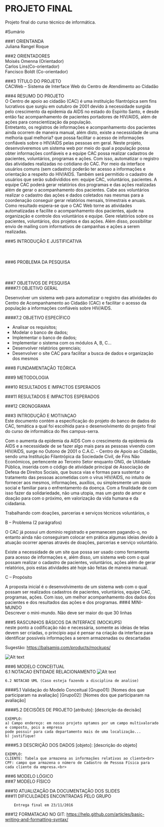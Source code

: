 # PROJETO FINAL
Projeto final do curso técnico de informática. 

#Sumário

###1	ORIENTANDA<br/>
Juliana Rangel Roque<br/>

###2	ORIENTADORES<br/>
Moisés Omenna (Orientador)<br/>
Carlos Lins(Co-orientador)<br/>
Fancisco Boldt (Co-orientador)<br/>

###3 TÍTULO DO PROJETO<br/>
CACWeb – Sistema de Interface Web do Centro de Atendimento ao 
Cidadão <br/>

###4 RESUMO DO PROJETO<br/>
O Centro  de  apoio  ao  cidadão  (CAC) é  uma  instituição  filantrópica sem  fins  lucrativos  que  surgiu  em  outubro  de  2001  devido  à necessidade  surgida  pelo  crescimento  da  epidemia  da  AIDS no estado  do  Espírito  Santo,  e  desde  então  faz  acompanhamento  de pacientes    portadores    de    HIV/AIDS,    além    de    ações    para conscientização da população.  
Entretanto,  os  registros  de  informações  e  acompanhamento  dos pacientes  ainda  ocorrem  de  maneira  manual,  além  disto,  existe  a necessidade  de  uma  melhoria  qual  melhoria?  que  possa  facilitar  o acesso de informações confiáveis sobre o HIV/AIDS pelas pessoas em geral. 
Neste projeto, desenvolveremos  um sistema  web  por meio  do  qual a  população  possa  obter  informações  confiáveis  e  a  equipe  CAC possa realizar cadastros de pacientes, voluntários, programas e ações.  Com  isso,  automatizar  o  registro  das  atividades  realizadas  no cotidiano do CAC. 
Por meio da  interface usuários comuns  (sem cadastro) poderão ter 
acesso a informações e orientação a respeito do HIV/AIDS. Também será permitido o cadastro de usuários que serão subdivididos em: equipe CAC, voluntários, pacientes. 
A equipe CAC poderá gerar relatórios dos programas e das ações realizadas além de gerar o acompanhamento dos pacientes. Cabe 
aos voluntários realizar o cadastro das ações e dados coletados nas mesmas para a coordenação conseguir gerar relatórios mensais, trimestrais e anuais.  
Como resultado espera-se que o CAC Web torne as atividades automatizadas e facilite o acompanhamento dos pacientes, ajude 
na organização e controle dos voluntários e equipe. Gere relatórios sobre os pacientes, voluntários, dos projetos e das ações. 
Além disso, possibilitar envio de mailing com informativos de campanhas e ações a serem realizadas.  

###5 INTRODUÇÃO E JUSTIFICATIVA<br/>
<br/>
<br/>
<br/>
###6 PROBLEMA DA PESQUISA<br/>
<br/>
<br/>
<br/>
###7 OBJETIVOS DE PESQUISA<br/>
####7.1 OBJETIVO GERAL<br/>

   Desenvolver  um  sistema  web  para  automatizar  o  registro  das  atividades do Centro de Acompanhamento ao Cidadão (CAC) e facilitar o acesso da população a informações confiáveis sobre HIV/AIDS.<br/>

####7.2 OBJETIVO ESPECÍFICO<br/>
- Analisar os requisitos; 
- Modelar o banco de dados; 
- Implementar o banco de dados; 
- Implementar o sistema com os módulos A, B, C...
- Desenvolver relatórios gerenciais;  
-  Desenvolver  o  site  CAC  para  facilitar  a  busca  de  dados  e  organização  dos mesmos<br/>

###8 FUNDAMENTAÇÃO TEÓRICA<br/>

###9 METODOLOGIA<br/>

###10 RESULTADOS E IMPACTOS ESPERADOS<br/>

###11 RESULTADOS E IMPACTOS ESPERADOS<br/>

###12 CRONOGRAMA<br/>

###3	INTRODUÇÃO E MOTIVAÇAO<br>
Este documento contém a especificação do projeto do banco de dados do CAC, temática a qual foi escolhida para o desenvolvimento do projeto final do curso de informática do Ifes campus-serra.<br>

Com o aumenta da epidemia da AIDS 
Com o crescimento da epidemia da AIDS e a necessidade de se fazer algo mais para as pessoas vivendo com HIV/AIDS, surge no Outono de 2001 o C.A.C. - Centro de Apoio ao Cidadão, sendo uma Instituição Filantrópica da Sociedade Civil, de Fins Não Econômicos, pertencente ao Terceiro Setor enquanto ONG, de Utilidade Pública, inserida com o código de atividade principal de Associação de Defesa de Direitos Sociais, que busca vias e formas para sustentar o tratamento das pessoas acometidas com o vírus HIV/AIDS, no intuito de fornecer aos mesmos, informações, auxílios, ou simplesmente um apoio social e familiar para o enfrentamento da doença. Com a finalidade de com isso fazer da solidariedade, não uma utopia, mas um gesto de amor e doação para com o próximo, em valorização da vida humana e da cidadania.  

Trabalhando com doações, parcerias e serviços técnicos voluntários, o 

B – Problema (2 parágrafos) 

O CAC já possui um domínio registrado e permanecem pagando-o, no entanto ainda não conseguiram colocar em prática algumas ideias devido à atuação ocorrer apenas através de doações, parcerias e serviço voluntário. 

Existe a necessidade de um site que possa ser usado como ferramenta para acesso de informações e, além disso, um sistema web com o qual possam realizar o cadastro de pacientes, voluntários, ações além de gerar relatórios, pois estas atividades até hoje são feitas de maneira manual. 

C – Propósito 

A proposta inicial é o desenvolvimento de um sistema web com o qual possam ser realizados cadastros de pacientes, voluntários, equipe CAC, programas, ações. Com isso, um melhor acompanhamento dos dados dos pacientes e dos resultados das ações e dos programas.
###4	MINI-MUNDO<br>
Descrever o mini-mundo. Não deve ser maior do que 30 linhas <br>

###5	RASCUNHOS BÁSICOS DA INTERFACE (MOCKUPS)<br>
neste ponto a codificação não e necessária, somente as ideias de telas devem ser criadas, o princípio aqui é pensar na criação da interface para identificar possíveis informações a serem armazenadas ou descartadas <br>




Sugestão: https://balsamiq.com/products/mockups/<br>

![Alt text](https://github.com/discipbd1/trab01/blob/master/balsamiq.png?raw=true "Title")


###6	MODELO CONCEITUAL<br>
    6.1 NOTACAO ENTIDADE RELACIONAMENTO
![Alt text](https://github.com/discipbd1/trab01/blob/master/sample_MC.png?raw=true "Modelo Conceitual")
    
    6.2 NOTACAO UML (Caso esteja fazendo a disciplina de analise)

####5.1 Validação do Modelo Conceitual
    [Grupo01]: [Nomes dos que participaram na avaliação]
    [Grupo02]: [Nomes dos que participaram na avaliação]

####5.2 DECISÕES DE PROJETO
    [atributo]: [descrição da decisão]
    
    EXEMPLO:
    a) Campo endereço: em nosso projeto optamos por um campo multivalorado e composto, pois a empresa 
    pode possuir para cada departamento mais de uma localização... 
    b) justifique!

####5.3 DESCRIÇÃO DOS DADOS 
    [objeto]: [descrição do objeto]
    
    EXEMPLO:
    CLIENTE: Tabela que armazena as informações relativas ao cliente<br>
    CPF: campo que armazena o número de Cadastro de Pessoa Física para cada cliente da empresa.<br>


###6	MODELO LÓGICO<br>
###7	MODELO FÍSICO<br>


###10	ATUALIZAÇÃO DA DOCUMENTAÇÃO DOS SLIDES<br>
###11	DIFICULDADES ENCONTRADAS PELO GRUPO<br>

        Entrega final em 23/11/2016
###12  FORMATACAO NO GIT: https://help.github.com/articles/basic-writing-and-formatting-syntax/




